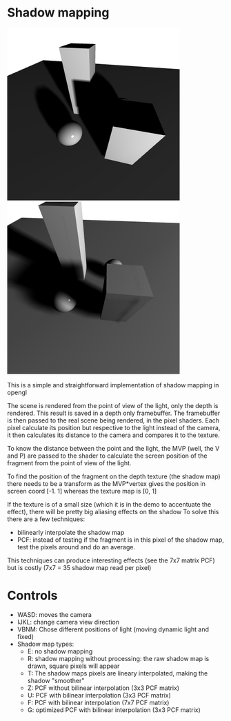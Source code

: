 # Shadow mapping

![screenshot1](../screenshots/shadow_mapping_1.png) ![screenshot2](../screenshots/shadow_mapping_2.png)

This is a simple and straightforward implementation of shadow mapping in opengl

The scene is rendered from the point of view of the light, only the depth is rendered. This result is saved in a depth only framebuffer.
The framebuffer is then passed to the real scene being rendered, in the pixel shaders. Each pixel calculate its position but respective to the light instead
of the camera, it then calculates its distance to the camera and compares it to the texture.

To know the distance between the point and the light, the MVP (well, the V and P) are passed to the shader to calculate the screen position
of the fragment from the point of view of the light.

To find the position of the fragment on the depth texture (the shadow map) there needs to be a transform as the MVP*vertex gives the position
in screen coord [-1. 1] whereas the texture map is [0, 1]

If the texture is of a small size (which it is in the demo to accentuate the effect), there will be pretty big aliasing effects on the shadow
To solve this there are a few techniques:

- bilinearly interpolate the shadow map
- PCF: instead of testing if the fragment is in this pixel of the shadow map, test the pixels around and do an average.

This techniques can produce interesting effects (see the 7x7 matrix PCF) but is costly (7x7 = 35 shadow map read per pixel)

# Controls

- WASD: moves the camera
- IJKL: change camera view direction
- VBNM: Chose different positions of light (moving dynamic light and fixed)
- Shadow map types:
   - E: no shadow mapping
   - R: shadow mapping without processing: the raw shadow map is drawn, square pixels will appear
   - T: The shadow maps pixels are lineary interpolated, making the shadow "smoother"
   - Z: PCF without bilinear interpolation (3x3 PCF matrix)
   - U: PCF with bilinear interpolation (3x3 PCF matrix)
   - F: PCF with bilinear interpolation (7x7 PCF matrix)
   - G: optimized PCF with bilinear interpolation (3x3 PCF matrix)
